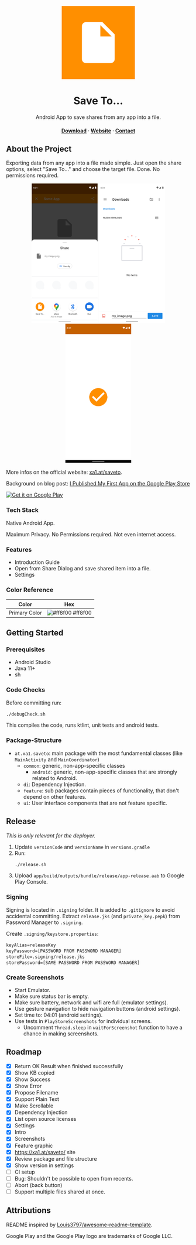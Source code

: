 
<div align="center">

  <img src="assets/ic_launcher-playstore.png" alt="logo" width="200" height="auto" />
  <h1>Save To…</h1>
  
  <p>
    Android App to save shares from any app into a file.
  </p>
   
  <h4>
      <a href="https://play.google.com/store/apps/details?id=at.xa1.safeto">Download</a>
    <span> · </span>
      <a href="https://xa1.at/saveto/">Website</a>
    <span>
    <span> · </span>
      <a href="mailto:support@xa1.at?subject=Save+To+App">Contact</a>
  </h4>
</div>

<!-- About the Project -->
## About the Project

Exporting data from any app into a file made simple.
Just open the share options, select "Save To…" and choose the target file.
Done.
No permissions required.

<div align="center"> 
  <img src="assets/screenshots/phone-pixel4/02share.png" width="180" alt="Share dialog screenshot" />
  <img src="assets/screenshots/phone-pixel4/03save.png" width="180" alt="Save dialog screenshot" />
  <img src="assets/screenshots/phone-pixel4/06success.png" width="180" alt="Success screenshot" />
</div>

More infos on the official website: [xa1.at/saveto](https://xa1.at/saveto/).

Background on blog post: [I Published My First App on the Google Play Store](https://xa1.at/first-app-published/)

<!-- Generated using: https://play.google.com/intl/en_us/badges/ -->
<a href="https://play.google.com/store/apps/details?id=at.xa1.safeto"><img height="70" alt="Get it on Google Play" src="https://play.google.com/intl/en_us/badges/static/images/badges/en_badge_web_generic.png"/></a>

<!-- TechStack -->
### Tech Stack

Native Android App.

Maximum Privacy. No Permissions required. Not even internet access.

<!-- Features -->
### Features

- Introduction Guide
- Open from Share Dialog and save shared item into a file.
- Settings

<!-- Color Reference -->
### Color Reference

| Color | Hex |
| --- | --- |
| Primary Color | ![#ff8f00](https://via.placeholder.com/10/ff8f00?text=+) #ff8f00 |

<!-- Getting Started -->
## Getting Started

<!-- Prerequisites -->
### Prerequisites

- Android Studio
- Java 11+
- sh

### Code Checks

Before committing run:
```bash
./debugCheck.sh
```

This compiles the code, runs ktlint, unit tests and android tests.

### Package-Structure

- `at.xa1.saveto`: main package with the most fundamental classes (like `MainActivity` and `MainCoordinator`)
  - `common`: generic, non-app-specific classes
    - `android`: generic, non-app-specific classes that are strongly related to Android.
  - `di`: Dependency Injection.
  - `feature`: sub packages contain pieces of functionality, that don't depend on other features.
  - `ui`: User interface components that are not feature specific.


## Release

_This is only relevant for the deployer._

1. Update `versionCode` and `versionName` in `versions.gradle`
2. Run:
   ```bash
   ./release.sh
   ```
3. Upload `app/build/outputs/bundle/release/app-release.aab` to Google Play Console.

### Signing

Signing is located in `.signing` folder.
It is added to `.gitignore` to avoid accidental committing.
Extract `release.jks` (and `private_key.pepk`) from Password Manager to `.signing`.

Create `.signing/keystore.properties`:
```properties
keyAlias=releaseKey
keyPassword=[PASSWORD FROM PASSWORD MANAGER]
storeFile=.signing/release.jks
storePassword=[SAME PASSWORD FROM PASSWORD MANAGER]
```

### Create Screenshots

* Start Emulator.
* Make sure status bar is empty.
* Make sure battery, network and wifi are full (emulator settings).
* Use gesture navigation to hide navigation buttons (android settings).
* Set time to: 04:01  (android settings).
* Use tests in `PlayStoreScreenshots` for individual screens.
  * Uncomment `Thread.sleep` in `waitForScreenshot` function to have a chance in making screenshots.

## Roadmap

- [x] Return OK Result when finished successfully
- [x] Show KB copied
- [x] Show Success
- [x] Show Error
- [x] Propose Filename
- [x] Support Plain Text
- [x] Make Scrollable
- [x] Dependency Injection
- [x] List open source licenses
- [x] Settings
- [x] Intro
- [x] Screenshots
- [x] Feature graphic
- [x] https://xa1.at/saveto/ site
- [x] Review package and file structure
- [x] Show version in settings
- [ ] CI setup
- [ ] Bug: Shouldn't be possible to open from recents.
- [ ] Abort (back button)
- [ ] Support multiple files shared at once.

## Attributions

README inspired by [Louis3797/awesome-readme-template](https://github.com/Louis3797/awesome-readme-template).

Google Play and the Google Play logo are trademarks of Google LLC.
